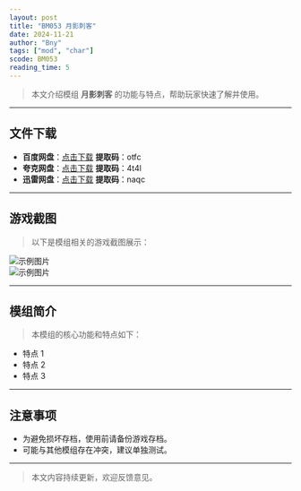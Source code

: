 ```yaml
---
layout: post
title: "BM053 月影刺客"
date: 2024-11-21
author: "Bny"
tags: ["mod", "char"]
scode: BM053
reading_time: 5
---
```


> 本文介绍模组 **月影刺客** 的功能与特点，帮助玩家快速了解并使用。

---





## 文件下载
- **百度网盘**：[点击下载](https://pan.baidu.com/s/11McT3CivaceqXL2a1HoGTw?pwd=otfc)  **提取码**：otfc  
- **夸克网盘**：[点击下载](https://pan.quark.cn/s/dc59c8014b6a?pwd=4t4l)  **提取码**：4t4l  
- **迅雷网盘**：[点击下载](https://pan.xunlei.com/s/VOCCbas4T6HEhQNKwFrSCuQWA1?pwd=naqc)  **提取码**：naqc  

---

## 游戏截图
> 以下是模组相关的游戏截图展示：

![示例图片](https://example.com/screenshot1.jpg)  
![示例图片](https://example.com/screenshot2.jpg)

---

## 模组简介
> 本模组的核心功能和特点如下：
- 特点 1
- 特点 2
- 特点 3

---

## 注意事项
- 为避免损坏存档，使用前请备份游戏存档。
- 可能与其他模组存在冲突，建议单独测试。

---

> 本文内容持续更新，欢迎反馈意见。

